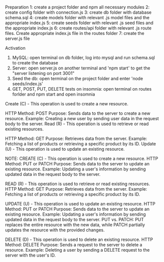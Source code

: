 Preparation
1: create a project folder and npm all necessary modules
2: create config folder with connection.js
3: create db folder with database schema.sql
4: create models folder with relevant .js model files and the appropriate index.js
5: create seeds folder with relevant .js seed files and the appropriate index.js
6: create routes/api folder with relevant .js route files. Create appropriate index.js file in the routes folder
7: create the server.js file

Activation
1. MySQL: open terminal on db folder, log into mysql and run schema.sql to create the database
2. Server: open server.js on another terminal and 'npm start' to get the "server listening on port 3001"
3. Seed the db: open terminal on the project folder and enter 'node seeds/index.js'
4. GET, POST, PUT, DELETE tests on insomnia: open terminal on routes forlder and npm start and open insomnia


Create (C) - This operation is used to create a new resource.

HTTP Method: POST
Purpose: Sends data to the server to create a new resource.
Example: Creating a new user by sending user data in the request body to the server.
Read (R) - This operation is used to retrieve or read existing resources.

HTTP Method: GET
Purpose: Retrieves data from the server.
Example: Fetching a list of products or retrieving a specific product by its ID.
Update (U) - This operation is used to update an existing resource.

NOTE:
CREATE (C) - This operation is used to create a new resource.
          HTTP Method: PUT or PATCH
          Purpose: Sends data to the server to update an existing resource.
          Example: Updating a user's information by sending updated data in the request body to the server.

READ   (R) - This operation is used to retrieve or read existing resources.
          HTTP Method: GET
          Purpose: Retrieves data from the server.
          Example: Fetching a list of products or retrieving a specific product by its ID.

UPDATE (U) - This operation is used to update an existing resource.
          HTTP Method: PUT or PATCH
          Purpose: Sends data to the server to update an existing resource.
          Example: Updating a user's information by sending updated data in the request body to the server.
          PUT vs. PATCH: PUT replaces the entire resource with the new data, while PATCH partially updates the resource with the provided changes.

DELETE (D) - This operation is used to delete an existing resource.
          HTTP Method: DELETE
          Purpose: Sends a request to the server to delete a resource.
          Example: Deleting a user by sending a DELETE request to the server with the user's ID.